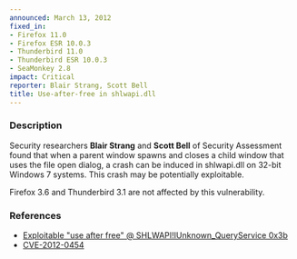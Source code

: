 ```yaml
---
announced: March 13, 2012
fixed_in:
- Firefox 11.0
- Firefox ESR 10.0.3
- Thunderbird 11.0
- Thunderbird ESR 10.0.3
- SeaMonkey 2.8
impact: Critical
reporter: Blair Strang, Scott Bell
title: Use-after-free in shlwapi.dll
---
```


<h3>Description</h3>

<p>Security researchers <strong>Blair Strang</strong> and <strong>Scott
Bell</strong> of Security Assessment found that when a parent window spawns and
closes a child window that uses the file open dialog, a crash can be induced in
shlwapi.dll on 32-bit Windows 7 systems. This crash may be potentially
exploitable. 
</p>

<p class="note">Firefox 3.6 and Thunderbird 3.1 are not affected by this
vulnerability.
</p>


<h3>References</h3>

<ul>
  <li><a href="https://bugzilla.mozilla.org/show_bug.cgi?id=684555">
      Exploitable "use after free" @ SHLWAPI!IUnknown_QueryService 0x3b</a></li>
  <li><a href="http://cve.mitre.org/cgi-bin/cvename.cgi?name=CVE-2012-0454" class="ex-ref">CVE-2012-0454</a></li>
</ul>



